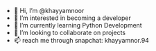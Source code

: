 - 👋 Hi, I’m @khayyamnoor
- 👀 I’m interested in becoming a developer
- 🌱 I’m currently learning Python Development
- 💞️ I’m looking to collaborate on projects
- 📫 reach me through snapchat: khayyamnor.94

<!---
khayyamnoor/khayyamnoor is a ✨ special ✨ repository because its `README.md` (this file) appears on your GitHub profile.
You can click the Preview link to take a look at your changes.
--->
